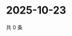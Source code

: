 # 2025-10-23

共 0 条

<!-- BEGIN ZHIHUQUESTIONS -->
<!-- 最后更新时间 Thu Oct 23 2025 21:26:47 GMT+0800 (China Standard Time) -->

<!-- END ZHIHUQUESTIONS -->
